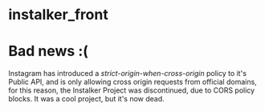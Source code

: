 # instalker_front

# Bad news :(

Instagram has introduced a *strict-origin-when-cross-origin* policy to it's Public API, and is only allowing cross origin requests from official domains, for this reason, the Instalker Project was discontinued, due to CORS policy blocks. It was a cool project, but it's now dead.
